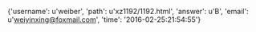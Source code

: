 {'username': u'weiber', 'path': u'xz1192/1192.html', 'answer': u'B', 'email': u'weiyinxing@foxmail.com', 'time': '2016-02-25:21:54:55'}